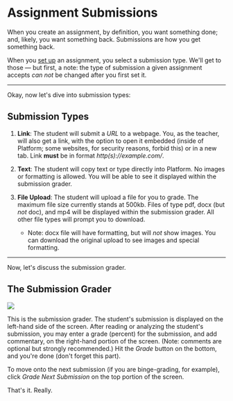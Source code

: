 # Assignment Submissions

When you create an assignment, by definition, you want something done; and, likely, you want something back. Submissions are how you get something back.

When you [set up](#/04-using_platform/03-courses/03-assignments/01-about_assignments.md) an assignment, you select a submission type. We'll get to those &mdash; but first, a note: the type of submission a given assignment accepts _can not_ be changed after you first set it.

***

Okay, now let's dive into submission types:
## Submission Types

1.  **Link**: The student will submit a *URL* to a webpage. You, as the teacher, will also get a link, with the option to open it embedded (inside of Platform; some websites, for security reasons, forbid this) or in a new tab. Link __must__ be in format _http(s)://example.com/_.

2. **Text**: The student will copy text or type directly into Platform. No images or formatting is allowed. You will be able to see it displayed within the submission grader.

3. **File Upload**: The student will upload a file for you to grade. The maximum file size currently stands at 500kb. Files of type pdf, docx (but *not* doc), and mp4 will be displayed within the submission grader. All other file types will prompt you to download.
	* Note: docx file will have formatting, but will _not_ show images. You can download the original upload to see images and special formatting.


***

Now, let's discuss the submission grader.
## The Submission Grader
<img src="files/teachers_assignment-submissions.png" style="max-width: 100%;width: auto;" />

This is the submission grader. The student's submission is displayed on the left-hand side of the screen. After reading or analyzing the student's submission, you may enter a grade (percent) for the submission, and add commentary, on the right-hand portion of the screen. (Note: comments are optional but strongly recommended.) Hit the *Grade* button on the bottom, and you're done (don't forget this part).

To move onto the next submission (if you are binge-grading, for example), click *Grade Next Submission* on the top portion of the screen. 

That's it. Really.